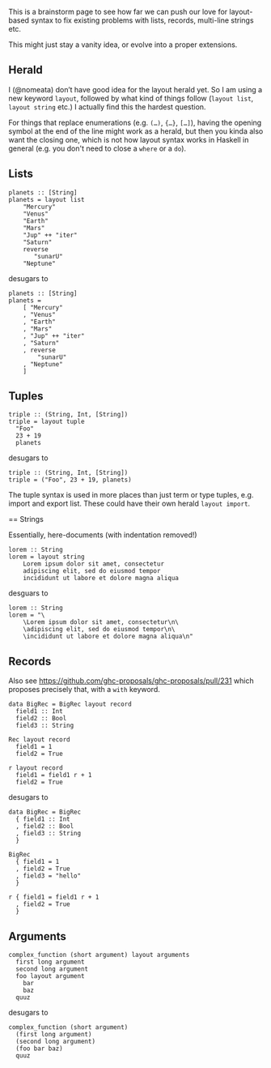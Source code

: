 This is a brainstorm page to see how far we can push our love for layout-based syntax to fix existing problems with lists, records, multi-line strings etc.

This might just stay a vanity idea, or evolve into a proper extensions.

## Herald

I (@nomeata) don’t have good idea for the layout herald yet. So I am using a new keyword `layout`, followed by what kind of things follow (`layout list`, `layout string` etc.) I actually find this the hardest question.

For things that replace enumerations (e.g. `(…)`, `{…}`, `[…]`), having the opening symbol at the end of the line might work as a herald, but then you kinda also want the closing one, which is not how layout syntax works in Haskell in general (e.g. you don't need to close a `where` or a `do`).

## Lists

```
planets :: [String]
planets = layout list
    "Mercury"
    "Venus"
    "Earth"
    "Mars"
    "Jup" ++ "iter"
    "Saturn"
    reverse
       "sunarU"
    "Neptune"
```
desugars to 
```
planets :: [String]
planets =
    [ "Mercury"
    , "Venus"
    , "Earth"
    , "Mars"
    , "Jup" ++ "iter"
    , "Saturn"
    , reverse
        "sunarU"
    , "Neptune"
    ]
```

## Tuples

```
triple :: (String, Int, [String])
triple = layout tuple
  "Foo"
  23 + 19
  planets
```
desugars to
```
triple :: (String, Int, [String])
triple = ("Foo", 23 + 19, planets)
```

The tuple syntax is used in more places than just term or type tuples, e.g. import and export list. These could have their own herald `layout import`. 

== Strings

Essentially, here-documents (with indentation removed!)

```
lorem :: String
lorem = layout string
    Lorem ipsum dolor sit amet, consectetur
    adipiscing elit, sed do eiusmod tempor
    incididunt ut labore et dolore magna aliqua
```
desguars to 
```
lorem :: String
lorem = "\
    \Lorem ipsum dolor sit amet, consectetur\n\
    \adipiscing elit, sed do eiusmod tempor\n\
    \incididunt ut labore et dolore magna aliqua\n"
```


## Records 

Also see https://github.com/ghc-proposals/ghc-proposals/pull/231 which proposes precisely that, with a `with` keyword.

```
data BigRec = BigRec layout record
  field1 :: Int
  field2 :: Bool
  field3 :: String

Rec layout record
  field1 = 1
  field2 = True

r layout record
  field1 = field1 r + 1
  field2 = True
```
desugars to
```
data BigRec = BigRec
  { field1 :: Int
  , field2 :: Bool
  , field3 :: String
  }

BigRec
  { field1 = 1
  , field2 = True
  , field3 = "hello"
  }

r { field1 = field1 r + 1
  , field2 = True
  }
```

## Arguments

```
complex_function (short argument) layout arguments
  first long argument
  second long argument
  foo layout argument
    bar
    baz
  quuz
```
desugars to
```
complex_function (short argument)
  (first long argument)
  (second long argument)
  (foo bar baz)
  quuz
```  
